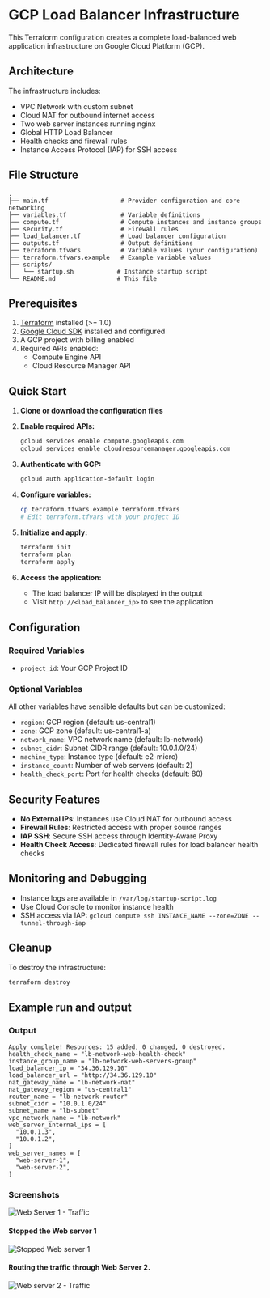 # GCP Load Balancer Infrastructure

This Terraform configuration creates a complete load-balanced web application infrastructure on Google Cloud Platform (GCP).

## Architecture

The infrastructure includes:
- VPC Network with custom subnet
- Cloud NAT for outbound internet access
- Two web server instances running nginx
- Global HTTP Load Balancer
- Health checks and firewall rules
- Instance Access Protocol (IAP) for SSH access

## File Structure

```
.
├── main.tf                    # Provider configuration and core networking
├── variables.tf               # Variable definitions
├── compute.tf                 # Compute instances and instance groups
├── security.tf                # Firewall rules
├── load_balancer.tf           # Load balancer configuration
├── outputs.tf                 # Output definitions
├── terraform.tfvars           # Variable values (your configuration)
├── terraform.tfvars.example   # Example variable values
├── scripts/
│   └── startup.sh            # Instance startup script
└── README.md                 # This file
```

## Prerequisites

1. [Terraform](https://www.terraform.io/downloads.html) installed (>= 1.0)
2. [Google Cloud SDK](https://cloud.google.com/sdk/docs/install) installed and configured
3. A GCP project with billing enabled
4. Required APIs enabled:
   - Compute Engine API
   - Cloud Resource Manager API

## Quick Start

1. **Clone or download the configuration files**

2. **Enable required APIs:**
   ```bash
   gcloud services enable compute.googleapis.com
   gcloud services enable cloudresourcemanager.googleapis.com
   ```

3. **Authenticate with GCP:**
   ```bash
   gcloud auth application-default login
   ```

4. **Configure variables:**
   ```bash
   cp terraform.tfvars.example terraform.tfvars
   # Edit terraform.tfvars with your project ID
   ```

5. **Initialize and apply:**
   ```bash
   terraform init
   terraform plan
   terraform apply
   ```

6. **Access the application:**
   - The load balancer IP will be displayed in the output
   - Visit `http://<load_balancer_ip>` to see the application

## Configuration

### Required Variables

- `project_id`: Your GCP Project ID

### Optional Variables

All other variables have sensible defaults but can be customized:

- `region`: GCP region (default: us-central1)
- `zone`: GCP zone (default: us-central1-a)
- `network_name`: VPC network name (default: lb-network)
- `subnet_cidr`: Subnet CIDR range (default: 10.0.1.0/24)
- `machine_type`: Instance type (default: e2-micro)
- `instance_count`: Number of web servers (default: 2)
- `health_check_port`: Port for health checks (default: 80)

## Security Features

- **No External IPs**: Instances use Cloud NAT for outbound access
- **Firewall Rules**: Restricted access with proper source ranges
- **IAP SSH**: Secure SSH access through Identity-Aware Proxy
- **Health Check Access**: Dedicated firewall rules for load balancer health checks

## Monitoring and Debugging

- Instance logs are available in `/var/log/startup-script.log`
- Use Cloud Console to monitor instance health
- SSH access via IAP: `gcloud compute ssh INSTANCE_NAME --zone=ZONE --tunnel-through-iap`

## Cleanup

To destroy the infrastructure:

```bash
terraform destroy
```

## Example run and output

### Output

```
Apply complete! Resources: 15 added, 0 changed, 0 destroyed.
health_check_name = "lb-network-web-health-check"
instance_group_name = "lb-network-web-servers-group"
load_balancer_ip = "34.36.129.10"
load_balancer_url = "http://34.36.129.10"
nat_gateway_name = "lb-network-nat"
nat_gateway_region = "us-central1"
router_name = "lb-network-router"
subnet_cidr = "10.0.1.0/24"
subnet_name = "lb-subnet"
vpc_network_name = "lb-network"
web_server_internal_ips = [
  "10.0.1.3",
  "10.0.1.2",
]
web_server_names = [
  "web-server-1",
  "web-server-2",
]
```

### Screenshots

![Web Server 1 - Traffic](https://github.com/user-attachments/assets/c7d8aa59-760f-4db5-8dcb-6c35dd916279)

#### Stopped the Web server 1 

![Stopped Web server 1](https://github.com/user-attachments/assets/7987848f-3e08-4894-b668-f3306f175286)

#### Routing the traffic through Web Server 2.

![Web server 2 - Traffic](https://github.com/user-attachments/assets/7cf96ac4-4842-4719-93d4-638f6a44c1cb)





